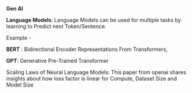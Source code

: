 **Gen AI**

**Language Models**: Language Models can be used for multiple tasks by learning to Predict next Token/Sentence.

Example - 
  
  **BERT** : Bidirectional Encoder Representations From Transformers, 
  
  **GPT**: Generative Pre-Trained Transformer


Scaling Laws of Neural Language Models: This paper from openai shares insights about how loss factor is linear for Compute, Dataset Size and Model Size



